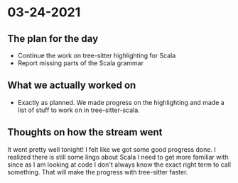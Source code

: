 # 03-24-2021

## The plan for the day
  - Continue the work on tree-sitter highlighting for Scala
  - Report missing parts of the Scala grammar

## What we actually worked on
  - Exactly as planned. We made progress on the highlighting and made a list of
      stuff to work on in tree-sitter-scala.

## Thoughts on how the stream went

It went pretty well tonight! I felt like we got some good progress done. I
realized there is still some lingo about Scala I need to get more familiar with
since as I am looking at code I don't always know the exact right term to call
something. That will make the progress with tree-sitter faster.
